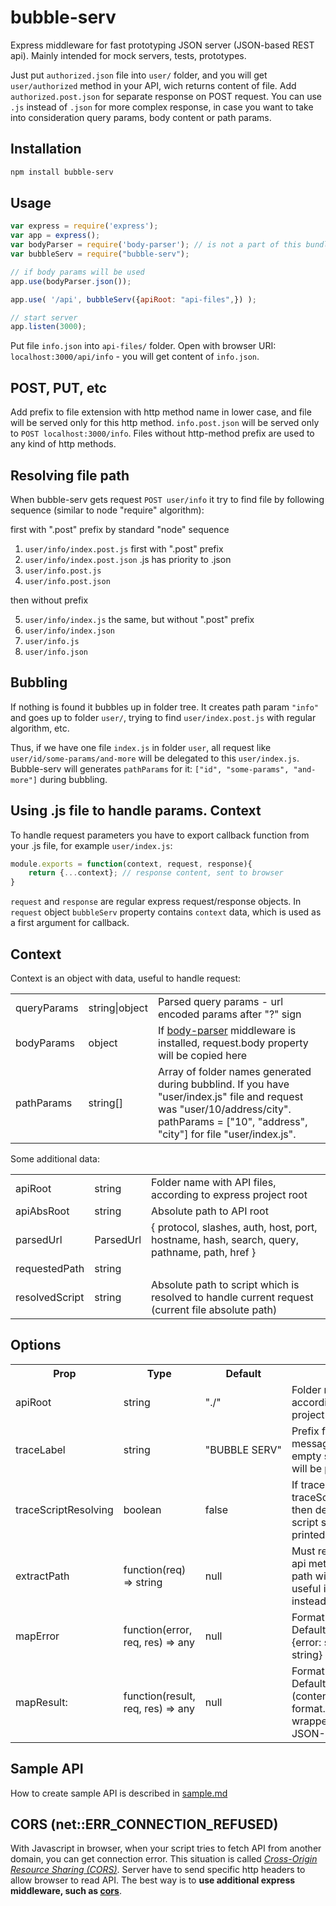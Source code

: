 # bubble-serv

Express middleware for fast prototyping JSON server (JSON-based REST api). Mainly intended for mock servers, tests, prototypes.

Just put `authorized.json` file into `user/` folder, and you will get `user/authorized` method in your API, wich returns content of file. Add `authorized.post.json` for separate response on POST request. You can use `.js` instead of `.json` for more complex response, in case you want to take into consideration query params, body content or path params.

## Installation

```Bash
npm install bubble-serv
```

## Usage

```JavaScript
var express = require('express');
var app = express();
var bodyParser = require('body-parser'); // is not a part of this bundle
var bubbleServ = require("bubble-serv");

// if body params will be used
app.use(bodyParser.json());

app.use( '/api', bubbleServ({apiRoot: "api-files",}) );

// start server
app.listen(3000);
```

Put file `info.json` into `api-files/` folder. Open with browser URI: `localhost:3000/api/info` - you will get content of `info.json`.

## POST, PUT, etc

Add prefix to file extension with http method name in lower case, and file will be served only for this http method. `info.post.json` will be served only to `POST localhost:3000/info`. Files without http-method prefix are used to any kind of http methods.

## Resolving file path

When bubble-serv gets request `POST user/info` it try to find file by following sequence (similar to node "require" algorithm):

first with ".post" prefix by standard "node" sequence

1. `user/info/index.post.js` first with ".post" prefix
1. `user/info/index.post.json` .js has priority to .json
1. `user/info.post.js`
1. `user/info.post.json`

then without prefix

5. `user/info/index.js` the same, but without ".post" prefix
1. `user/info/index.json`
1. `user/info.js`
1. `user/info.json`

## Bubbling

If nothing is found it bubbles up in folder tree. It creates path param `"info"` and goes up to folder `user/`, trying to find `user/index.post.js` with regular algorithm, etc.

Thus, if we have one file `index.js` in folder `user`, all request like `user/id/some-params/and-more` will be delegated to this `user/index.js`. Bubble-serv will generates `pathParams` for it: `["id", "some-params", "and-more"]` during bubbling.

## Using .js file to handle params. Context

To handle request parameters you have to export callback function from your .js file, for example `user/index.js`:

```JavaScript
module.exports = function(context, request, response){
    return {...context}; // response content, sent to browser
}
```

`request` and `response` are regular express request/response objects. In `request` object `bubbleServ` property contains `context` data, which is used as a first argument for callback.

## Context

Context is an object with data, useful to handle request:

<table>
    <tr>
        <td>queryParams</td>
        <td>string|object</td>
        <td>Parsed query params - url encoded params after "?" sign</td>
    </tr>
    <tr>
        <td>bodyParams</td>
        <td>object</td>
        <td>If <a href="https://www.npmjs.com/package/body-parser">body-parser</a> middleware is installed, request.body property will be copied here</td>
    </tr>
    <tr>
        <td>pathParams</td>
        <td>string[]</td>
        <td>Array of folder names generated during bubblind. If you have "user/index.js" file and request was "user/10/address/city". pathParams = ["10", "address", "city"] for file "user/index.js".</td>
    </tr>
</table>

Some additional data:

<table>
    <tr>
        <td>apiRoot</td>
        <td>string</td>
        <td>Folder name with API files, according to express project root</td>
    </tr>
    <tr>
        <td>apiAbsRoot</td>
        <td>string</td>
        <td>Absolute path to API root</td>
    </tr>
    <tr>
        <td>parsedUrl</td>
        <td>ParsedUrl</td>
        <td>
            {
                protocol,
                slashes,
                auth,
                host,
                port,
                hostname,
                hash,
                search,
                query,
                pathname,
                path,
                href
            }
        </td>
    </tr>
    <tr>
        <td>requestedPath</td>
        <td>string</td>
        <td></td>
    </tr>
    <tr>
        <td>resolvedScript</td>
        <td>string</td>
        <td>Absolute path to script which is resolved to handle current request (current file absolute path)</td>
    </tr>
</table>

## Options

<table>
    <tr>
        <th>Prop</th>
        <th>Type</th>
        <th>Default</th>
        <th>Description</th>
    </tr>
    <tr>
        <td>apiRoot</td>
        <td>string</td>
        <td>"./"</td>
        <td>Folder name with API files, according to express project root</td>
    </tr>
    <tr>
        <td>traceLabel</td>
        <td>string</td>
        <td>"BUBBLE&nbsp;SERV"</td>
        <td>Prefix for console messages. If NULL or empty string, no messages will be printed to console</td>
    </tr>
    <tr>
        <td>traceScriptResolving</td>
        <td>boolean</td>
        <td>false</td>
        <td>If traceLabel is set, and traceScriptResolving=TRUE, then details of working script searhing will be printed to console</td>
    </tr>
    <tr>
        <td>extractPath</td>
        <td>function(req) => string</td>
        <td>null</td>
        <td>Must return string - path to api method. If Null - URI path will be taken. Can be useful if RPC is used instead of REST</td>
    </tr>
    <!-- <tr>
        <td>delay</td>
        <td>number|null</td>
        <td>null</td>
        <td>network delay simulation - number or function</td>
    </tr> -->
    <tr>
        <td>mapError</td>
        <td>function(error, req, res) => any</td>
        <td>null</td>
        <td>Format error function. Default error format is: {error: string, message: string}</td>
    </tr>
    <tr>
        <td>mapResult:</td>
        <td>function(result, req, res) => any</td>
        <td>null</td>
        <td>Format response function. Default is pure result (content of file) in JSON format. Useful for common wrappers, transports as JSON-RPC 2.0 wrapper</td>
    </tr>
</table>

## Sample API

How to create sample API is described in [sample.md](https://github.com/m-kant/bubble-serv/blob/master/sample.md)

## CORS (net::ERR_CONNECTION_REFUSED)

With Javascript in browser, when your script tries to fetch API from another domain, you can get connection error. This situation is called *[Cross-Origin Resource Sharing (CORS)](https://developer.mozilla.org/en-US/docs/Web/HTTP/CORS)*. Server have to send specific http headers to allow browser to read API. The best way is to **use additional express middleware, such as [cors](https://www.npmjs.com/package/cors)**.
